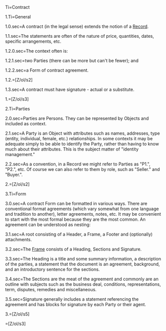 Ti=Contract

1.Ti=General

1.0.sec=A contract (in the legal sense) extends the notion of a <a href="index.php?action=doc&file=S/About/Conference/Stack/Legal/Record_0.md">Record</a>.

1.1.sec=The statements are often of the nature of price, quantities, dates, specific arrangements, etc.

1.2.0.sec=The context often is:

1.2.1.sec=two Parties (there can be more but can't be fewer); and

1.2.2.sec=a Form of contract agreement.

1.2.=[Z/ol/s2] 

1.3.sec=A contract must have signature - actual or a substitute.

1.=[Z/ol/s3] 

2.Ti=Parties

2.0.sec=Parties are Persons.  They can be represented by Objects and included as context.

2.1.sec=A Party is an Object with attributes such as names, addresses, type (entity, individual, female, etc.) relationships. In some contexts it may be adequate simply to be able to identify the Party, rather than having to know much about their attributes.  This is the subject matter of "identity management." 

2.2.sec=As a convention, in a Record we might refer to Parties as "P1.", "P2.", etc.  Of course we can also refer to them by role, such as "Seller." and "Buyer.".

2.=[Z/ol/s2] 

3.Ti=Form

3.0.sec=A contract Form can be formatted in various ways.  There are conventional format agreements (which vary somewhat from one language and tradition to another), letter agreements, notes, etc.  It may be convenient to start with the most formal because they are the most common.  An agreement can be understood as nesting:

3.1.sec=A root consisting of a Header, a Frame, a Footer and (optionally) attachments.

3.2.sec=The <a href="index.php?action=source&file=Z/Agt/Agt_v01.md">Frame</a> consists of a Heading, Sections and Signature.

3.3.sec=The Heading is a title and some summary information, a description of the parties, a statement that the document is an agreement, background, and an introductory sentence for the sections.

3.4.sec=The Sections are the meat of the agreement and commonly are an outline with subjects such as the business deal, conditions, representations, term, disputes, remedies and miscellaneous.

3.5.sec=Signature generally includes a statement referencing the agreement and has blocks for signature by each Party or their agent.

3.=[Z/ol/s5]

=[Z/ol/s3]